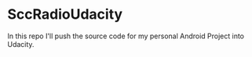 SccRadioUdacity
===============

In this repo I'll push the source code for my personal Android Project into Udacity.
